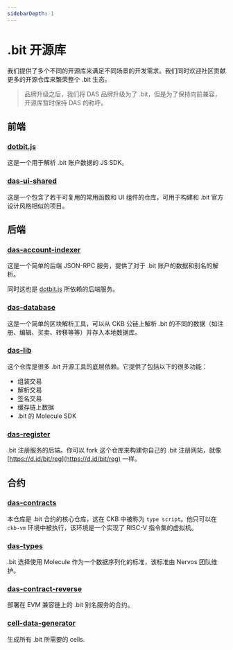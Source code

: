```yaml
---
sidebarDepth: 1
---
```


# .bit 开源库
我们提供了多个不同的开源库来满足不同场景的开发需求。我们同时欢迎社区贡献更多的开源仓库来繁荣整个 .bit 生态。

> 品牌升级之后，我们将 DAS 品牌升级为了 .bit，但是为了保持向前兼容，开源库暂时保持 DAS 的称呼。

## 前端

### [dotbit.js](https://github.com/dotbitHQ/dotbit.js)
这是一个用于解析 .bit 账户数据的 JS SDK。

### [das-ui-shared](https://github.com/dotbitHQ/das-ui-shared)
这是一个包含了若干可复用的常用函数和 UI 组件的仓库，可用于构建和 .bit 官方设计风格相似的项目。

## 后端

### [das-account-indexer](https://github.com/dotbitHQ/das-account-indexer)
这是一个简单的后端 JSON-RPC 服务，提供了对于 .bit 账户的数据和别名的解析。

同时这也是 [dotbit.js](#dotbit.js) 所依赖的后端服务。

### [das-database](https://github.com/dotbitHQ/das-database)
这是一个简单的区块解析工具，可以从 CKB 公链上解析 .bit 的不同的数据（如注册、编辑、买卖、转移等等）并存入本地数据库。

### [das-lib](https://github.com/dotbitHQ/das-lib)
这个仓库是很多 .bit 开源工具的底层依赖。它提供了包括以下的很多功能：
- 组装交易
- 解析交易
- 签名交易
- 缓存链上数据
- .bit 的 Molecule SDK

### [das-register](https://github.com/dotbitHQ/das-register)
.bit 注册服务的后端。你可以 fork 这个仓库来构建你自己的 .bit 注册网站，就像 [https://d.id/bit/reg](https://d.id/bit/reg) 一样。

## 合约

### [das-contracts](https://github.com/dotbitHQ/das-contracts)
本仓库是 .bit 合约的核心仓库，这在 CKB 中被称为 `type script`。他只可以在 `ckb-vm` 环境中被执行，该环境是一个实现了 RISC-V 指令集的虚拟机。

### [das-types](https://github.com/dotbitHQ/das-types)
.bit 选择使用 Molecule 作为一个数据序列化的标准，该标准由 Nervos 团队维护。

### [das-contract-reverse](https://github.com/dotbitHQ/das-contract-reverse)
部署在 EVM 兼容链上的 .bit 别名服务的合约。

### [cell-data-generator](https://github.com/dotbitHQ/cell-data-generator)
生成所有 .bit 所需要的 cells.
